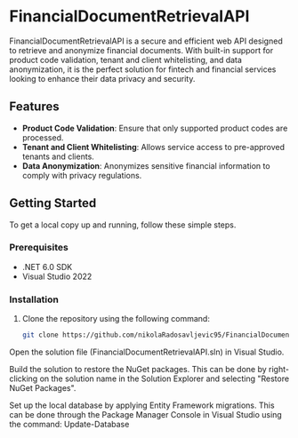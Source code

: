# FinancialDocumentRetrievalAPI

FinancialDocumentRetrievalAPI is a secure and efficient web API designed to retrieve and anonymize financial documents. With built-in support for product code validation, tenant and client whitelisting, and data anonymization, it is the perfect solution for fintech and financial services looking to enhance their data privacy and security.

## Features

- **Product Code Validation**: Ensure that only supported product codes are processed.
- **Tenant and Client Whitelisting**: Allows service access to pre-approved tenants and clients.
- **Data Anonymization**: Anonymizes sensitive financial information to comply with privacy regulations.

## Getting Started

To get a local copy up and running, follow these simple steps.

### Prerequisites

- .NET 6.0 SDK
- Visual Studio 2022

### Installation

1. Clone the repository using the following command:
   ```sh
   git clone https://github.com/nikolaRadosavljevic95/FinancialDocumentRetrievalAPI.git
Open the solution file (FinancialDocumentRetrievalAPI.sln) in Visual Studio.

Build the solution to restore the NuGet packages. This can be done by right-clicking on the solution name in the Solution Explorer and selecting "Restore NuGet Packages".

Set up the local database by applying Entity Framework migrations. This can be done through the Package Manager Console in Visual Studio using the command:
	Update-Database
